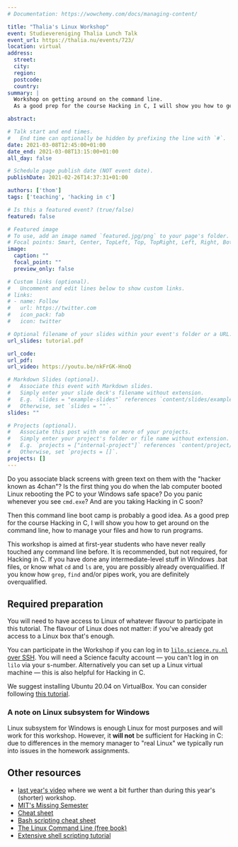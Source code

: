 ```yaml
---
# Documentation: https://wowchemy.com/docs/managing-content/

title: "Thalia's Linux Workshop"
event: Studievereniging Thalia Lunch Talk
event_url: https://thalia.nu/events/723/
location: virtual
address:
  street:
  city:
  region:
  postcode:
  country:
summary: |
  Workshop on getting around on the command line.
  As a good prep for the course Hacking in C, I will show you how to get around on the command line, how to manage your files and how to run programs.

abstract:

# Talk start and end times.
#   End time can optionally be hidden by prefixing the line with `#`.
date: 2021-03-08T12:45:00+01:00
date_end: 2021-03-08T13:15:00+01:00
all_day: false

# Schedule page publish date (NOT event date).
publishDate: 2021-02-26T14:37:31+01:00

authors: ['thom']
tags: ['teaching', 'hacking in c']

# Is this a featured event? (true/false)
featured: false

# Featured image
# To use, add an image named `featured.jpg/png` to your page's folder.
# Focal points: Smart, Center, TopLeft, Top, TopRight, Left, Right, BottomLeft, Bottom, BottomRight.
image:
  caption: ""
  focal_point: ""
  preview_only: false

# Custom links (optional).
#   Uncomment and edit lines below to show custom links.
# links:
# - name: Follow
#   url: https://twitter.com
#   icon_pack: fab
#   icon: twitter

# Optional filename of your slides within your event's folder or a URL.
url_slides: tutorial.pdf

url_code:
url_pdf:
url_video: https://youtu.be/nkFrGK-HnoQ

# Markdown Slides (optional).
#   Associate this event with Markdown slides.
#   Simply enter your slide deck's filename without extension.
#   E.g. `slides = "example-slides"` references `content/slides/example-slides.md`.
#   Otherwise, set `slides = ""`.
slides: ""

# Projects (optional).
#   Associate this post with one or more of your projects.
#   Simply enter your project's folder or file name without extension.
#   E.g. `projects = ["internal-project"]` references `content/project/deep-learning/index.md`.
#   Otherwise, set `projects = []`.
projects: []
---
```


Do you associate black screens with green text on them with the "hacker known as 4chan"? Is the first thing you do when the lab computer booted Linux rebooting the PC to your Windows safe space? Do you panic whenever you see ``cmd.exe``? And are you taking Hacking in C soon?

Then this command line boot camp is probably a good idea. As a good prep for the course Hacking in C, I will show you how to get around on the command line, how to manage your files and how to run programs.

This workshop is aimed at first-year students who have never really touched any command line before. It is recommended, but not required, for Hacking in C. If you have done any intermediate-level stuff in Windows .bat files, or know what `cd` and `ls` are, you are possibly already overqualified. If you know how `grep`, `find` and/or pipes work, you are definitely overqualified.

## Required preparation

You will need to have access to Linux of whatever flavour to participate in this tutorial.
The flavour of Linux does not matter: if you've already got access to a Linux box that's enough.

You can participate in the Workshop if you can log in to [``lilo.science.ru.nl`` over SSH][lilo-ssh].
You will need a Science faculty account — you can't log in on ``lilo`` via your s-number.
Alternatively you can set up a Linux virtual machine — this is also helpful for Hacking in C.

[lilo-ssh]: https://wiki.cncz.science.ru.nl/Hardware_servers#Linux_.5Bloginservers.5D.5Blogin_servers.5D

We suggest installing Ubuntu 20.04 on VirtualBox.
You can consider following [this tutorial](https://fossbytes.com/how-to-install-ubuntu-20-04-lts-virtualbox-windows-mac-linux/).

### A note on Linux subsystem for Windows

Linux subsystem for Windows is enough Linux for most purposes and will work for this workshop.
However, it **will not** be sufficient for Hacking in C: due to differences in the memory manager to "real Linux" we typically run into issues in the homework assignments.


## Other resources

* [last year's video](https://youtu.be/I1N4T0UXuaA) where we went a bit further than during this year's (shorter) workshop.
* [MIT's Missing Semester](https://missing.csail.mit.edu/2020/course-shell/)
* [Cheat sheet](https://github.com/LeCoupa/awesome-cheatsheets/blob/master/languages/bash.sh)
* [Bash scripting cheat sheet](https://devhints.io/bash)
* [The Linux Command Line (free book)](http://linuxcommand.org/tlcl.php)
* [Extensive shell scripting tutorial](https://www.shellscript.sh/)
